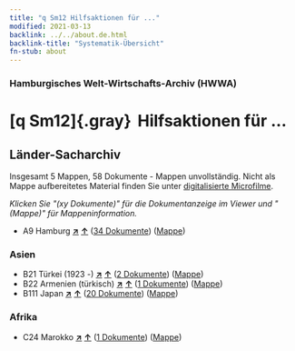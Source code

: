 ```yaml
---
title: "q Sm12 Hilfsaktionen für ..."
modified: 2021-03-13
backlink: ../../about.de.html
backlink-title: "Systematik-Übersicht"
fn-stub: about
---
```


### Hamburgisches Welt-Wirtschafts-Archiv (HWWA)

# [q Sm12]{.gray}&#8201; Hilfsaktionen für ...&#160; 







## Länder-Sacharchiv




Insgesamt 5 Mappen, 58 Dokumente - Mappen unvollständig.
Nicht als Mappe aufbereitetes Material finden Sie unter [digitalisierte Microfilme](/film/h1_sh.de.html).

_Klicken Sie "(xy Dokumente)" für die Dokumentanzeige im Viewer und "(Mappe)" für Mappeninformation._



- A9 Hamburg [**&nearr;**](../../../geo/i/140905/about.de.html "Hamburg (alle Mappen)") [**&uarr;**](../../../geo/about.de.html#A9 "Ländersystematik") (<a href="https://pm20.zbw.eu/iiifview/folder/sh/140905,160417" title="über: Hamburg : Hilfsaktionen für ..." target="_blank">34 Dokumente</a>) ([Mappe](../../../../folder/sh/1409xx/140905/1604xx/160417/about.de.html))

### Asien

- B21 Türkei (1923 -) [**&nearr;**](../../../geo/i/141111/about.de.html "Türkei (1923 -) (alle Mappen)") [**&uarr;**](../../../geo/about.de.html#B21 "Ländersystematik") (<a href="https://pm20.zbw.eu/iiifview/folder/sh/141111,160417" title="über: Türkei (1923 -) : Hilfsaktionen für ..." target="_blank">2 Dokumente</a>) ([Mappe](../../../../folder/sh/1411xx/141111/1604xx/160417/about.de.html))
- B22 Armenien (türkisch) [**&nearr;**](../../../geo/i/141112/about.de.html "Armenien (türkisch) (alle Mappen)") [**&uarr;**](../../../geo/about.de.html#B22 "Ländersystematik") (<a href="https://pm20.zbw.eu/iiifview/folder/sh/141112,160417" title="über: Armenien (türkisch) : Hilfsaktionen für ..." target="_blank">1 Dokumente</a>) ([Mappe](../../../../folder/sh/1411xx/141112/1604xx/160417/about.de.html))
- B111 Japan [**&nearr;**](../../../geo/i/141272/about.de.html "Japan (alle Mappen)") [**&uarr;**](../../../geo/about.de.html#B111 "Ländersystematik") (<a href="https://pm20.zbw.eu/iiifview/folder/sh/141272,160417" title="über: Japan : Hilfsaktionen für ..." target="_blank">20 Dokumente</a>) ([Mappe](../../../../folder/sh/1412xx/141272/1604xx/160417/about.de.html))

### Afrika

- C24 Marokko [**&nearr;**](../../../geo/i/141356/about.de.html "Marokko (alle Mappen)") [**&uarr;**](../../../geo/about.de.html#C24 "Ländersystematik") (<a href="https://pm20.zbw.eu/iiifview/folder/sh/141356,160417" title="über: Marokko : Hilfsaktionen für ..." target="_blank">1 Dokumente</a>) ([Mappe](../../../../folder/sh/1413xx/141356/1604xx/160417/about.de.html))








